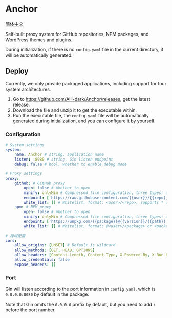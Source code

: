 # Anchor

[简体中文](Readme.zh.md)

Self-built proxy system for GitHub repositories, NPM packages, and WordPress themes and plugins.

During initialization, if there is no `config.yaml` file in the current directory, it will be automatically generated.

## Deploy

Currently, we only provide packaged applications, including support for four system architectures.

1. Go to <https://github.com/AH-dark/Anchor/releases>, get the latest release.
2. Download the file and unzip it to get the executable within.
3. Run the executable file, the `config.yaml` file will be automatically generated during initialization, and you can configure it by yourself.

### Configuration

```yaml
# System settings
system:
    name: Anchor # string, application name
    listen: :8080 # string, Gin listen endpoint
    debug: false # bool, whether to enable debug mode
    
# Proxy settings
proxy:
    github: # GitHub proxy
        open: false # Whether to open
        minify: onlyMin # Compressed file configuration, three types: all / onlyMin / none
        endpoint: ['https://raw.githubusercontent.com/{{user}}/{{repo}}/{{version}}/{{path}}'] #array<string> list of proxies, tried in order from top to bottom
        white_list: [] # Whitelist, format: <user>/<repo>, supports * wildcard
    npm: # NPM proxy
        open: false # Whether to open
        minify: onlyMin # Compressed file configuration, three types: all / onlyMin / none
        endpoint: ['https://unpkg.com/{{package}}@{{version}}/{{path}}'] # array<string> list of proxies, tried in order from top to bottom
        white_list: [] # Whitelist, format: @<user>/<package> or <package>
        
# 跨域配置
cors:
    allow_origins: [UNSET] # Default is wildcard
    allow_methods: [GET, HEAD, OPTIONS]
    allow_headers: [Content-Length, Content-Type, X-Powered-By, X-Run-By, X-Timestamp]
    allow_credentials: false
    expose_headers: []
```

### Port

Gin will listen according to the port information in `config.yaml`, which is `0.0.0.0:8080` by default in the package.

Note that Gin omits the `0.0.0.0` prefix by default, but you need to add `:` before the port number.
